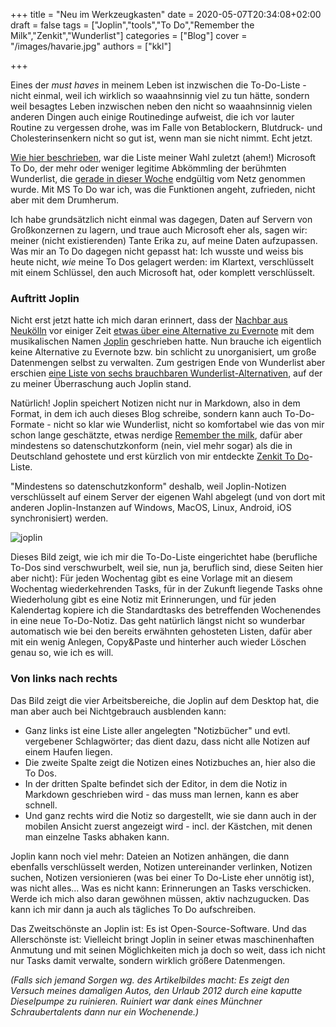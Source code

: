 +++
title = "Neu im Werkzeugkasten"
date = 2020-05-07T20:34:08+02:00
draft = false
tags = ["Joplin","tools","To Do","Remember the Milk","Zenkit","Wunderlist"]
categories = ["Blog"]
cover = "/images/havarie.jpg"
authors = ["kkl"]

+++

Eines der *must haves* in meinem Leben ist inzwischen die To-Do-Liste - nicht einmal, weil ich wirklich so waaahnsinnig viel zu tun hätte, sondern weil besagtes Leben inzwischen neben den nicht so waaahnsinnig vielen anderen Dingen auch einige Routinedinge aufweist, die ich vor lauter Routine zu vergessen drohe, was im Falle von Betablockern, Blutdruck- und Cholesterinsenkern nicht so gut ist, wenn man sie nicht nimmt. Echt jetzt.

[Wie hier beschrieben](../wanderlust/#detox), war die Liste meiner Wahl zuletzt (ahem!) Microsoft To Do, der mehr oder weniger legitime Abkömmling der berühmten Wunderlist, die [gerade in dieser Woche](https://de.wikipedia.org/wiki/Wunderlist#Geschichte) endgültig vom Netz genommen wurde. Mit MS To Do war ich, was die Funktionen angeht, zufrieden, nicht aber mit dem Drumherum.

Ich habe grundsätzlich nicht einmal was dagegen, Daten auf Servern von Großkonzernen zu lagern, und traue auch Microsoft eher als, sagen wir: meiner (nicht existierenden) Tante Erika zu, auf meine Daten aufzupassen. Was mir an To Do dagegen nicht gepasst hat: Ich wusste und weiss bis heute nicht, *wie* meine To Dos gelagert werden: im Klartext, verschlüsselt mit einem Schlüssel, den auch Microsoft hat, oder komplett verschlüsselt.

### Auftritt Joplin

Nicht erst jetzt hatte ich mich daran erinnert, dass der [Nachbar aus Neukölln](http://schockwellenreiter.de) vor einiger Zeit [etwas über eine Alternative zu Evernote](http://blog.schockwellenreiter.de/2020/02/2020021402.html) mit dem musikalischen Namen [Joplin](https://joplinapp.org/) geschrieben hatte. Nun brauche ich eigentlich keine Alternative zu Evernote bzw. bin schlicht zu unorganisiert, um große Datenmengen selbst zu verwalten. Zum gestrigen Ende von Wunderlist aber erschien [eine Liste von sechs brauchbaren Wunderlist-Alternativen](https://unfoxnews.com/6-open-source-alternatives-to-wunderlist/), auf der zu meiner Überraschung auch Joplin stand.

Natürlich! Joplin speichert Notizen nicht nur in Markdown, also in dem Format, in dem ich auch dieses Blog schreibe, sondern kann auch To-Do-Formate - nicht so klar wie Wunderlist, nicht so komfortabel wie das von mir schon lange geschätzte, etwas nerdige [Remember the milk](https://rememberthemilk.com), dafür aber mindestens so datenschutzkonform (nein, viel mehr sogar) als die in Deutschland gehostete und erst kürzlich von mir entdeckte [Zenkit To Do](https://zenkit.com/de/todo/)-Liste.

"Mindestens so datenschutzkonform" deshalb, weil Joplin-Notizen verschlüsselt auf einem Server der eigenen Wahl abgelegt (und von dort mit anderen Joplin-Instanzen auf Windows, MacOS, Linux, Android, iOS synchronisiert) werden.

![joplin](/images/joplin.jpg)

Dieses Bild zeigt, wie ich mir die To-Do-Liste eingerichtet habe (berufliche To-Dos sind verschwurbelt, weil sie, nun ja, beruflich sind, diese Seiten hier aber nicht): Für jeden Wochentag gibt es eine Vorlage mit an diesem Wochentag wiederkehrenden Tasks, für in der Zukunft liegende Tasks ohne Wiederholung gibt es eine Notiz mit Erinnerungen, und für jeden Kalendertag kopiere ich die Standardtasks des betreffenden Wochenendes in eine neue To-Do-Notiz. Das geht natürlich längst nicht so wunderbar automatisch wie bei den bereits erwähnten gehosteten Listen, dafür aber mit ein wenig Anlegen, Copy&Paste und hinterher auch wieder Löschen genau so, wie ich es will.

### Von links nach rechts

Das Bild zeigt die vier Arbeitsbereiche, die Joplin auf dem Desktop hat, die man aber auch bei Nichtgebrauch ausblenden kann:

- Ganz links ist eine Liste aller angelegten "Notizbücher" und evtl. vergebener Schlagwörter; das dient dazu, dass nicht alle Notizen auf einem Haufen liegen.
- Die zweite Spalte zeigt die Notizen eines Notizbuches an, hier also die To Dos.
- In der dritten Spalte befindet sich der Editor, in dem die Notiz in Markdown geschrieben wird - das muss man lernen, kann es aber schnell.
- Und ganz rechts wird die Notiz so dargestellt, wie sie dann auch in der mobilen Ansicht zuerst angezeigt wird - incl. der Kästchen, mit denen man einzelne Tasks abhaken kann.

Joplin kann noch viel mehr: Dateien an Notizen anhängen, die dann ebenfalls verschlüsselt werden, Notizen untereinander verlinken, Notizen suchen, Notizen versionieren (was bei einer To Do-Liste eher unnötig ist), was nicht alles... Was es nicht kann: Erinnerungen an Tasks verschicken. Werde ich mich also daran gewöhnen müssen, aktiv nachzugucken. Das kann ich mir dann ja auch als tägliches To Do aufschreiben.

Das Zweitschönste an Joplin ist: Es ist Open-Source-Software. Und das Allerschönste ist: Vielleicht bringt Joplin in seiner etwas maschinenhaften Anmutung und mit seinen Möglichkeiten mich ja doch so weit, dass ich nicht nur Tasks damit verwalte, sondern wirklich größere Datenmengen.

*(Falls sich jemand Sorgen wg. des Artikelbildes macht: Es zeigt den Versuch meines damaligen Autos, den Urlaub 2012 durch eine kaputte Dieselpumpe zu ruinieren. Ruiniert war dank eines Münchner Schraubertalents dann nur ein Wochenende.)*
